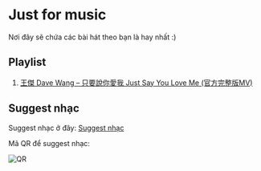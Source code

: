 # Just for music

Nơi đây sẽ chứa các bài hát theo bạn là hay nhất :)

## Playlist
1. [王傑 Dave Wang – 只要說你愛我 Just Say You Love Me (官方完整版MV)](https://www.youtube.com/watch?v=OaVbyjwPTlk)

## Suggest nhạc

Suggest nhạc ở đây: [Suggest nhạc](https://forms.office.com/r/fDyhS7BkvG)

Mã QR để suggest nhạc:

![QR](https://i.imgur.com/sVZ8QZg.png)

